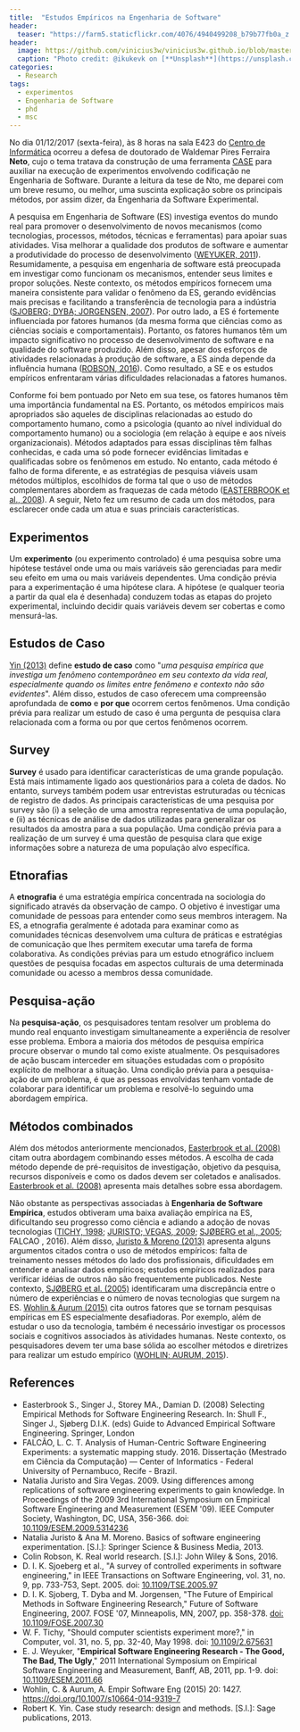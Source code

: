 ```yaml
---
title:  "Estudos Empíricos na Engenharia de Software"
header:
  teaser: "https://farm5.staticflickr.com/4076/4940499208_b79b77fb0a_z.jpg"
header:
  image: https://github.com/vinicius3w/vinicius3w.github.io/blob/master/images/header-by-jesus-kiteque-224069.jpg?raw=true
  caption: "Photo credit: @ikukevk on [**Unsplash**](https://unsplash.com/photos/w7ZyuGYNpRQ)"
categories: 
  - Research
tags:
  - experimentos
  - Engenharia de Software
  - phd
  - msc
---
```


No dia 01/12/2017 (sexta-feira), às 8 horas na sala E423 do [Centro de Informática](http://www.cin.ufpe.br) ocorreu a defesa de doutorado de Waldemar Pires Ferraira **Neto**, cujo o tema tratava da construção de uma ferramenta [CASE](https://pt.wikipedia.org/wiki/Ferramenta_CASE) para auxiliar na execução de experimentos envolvendo codificação ne Engenharia de Software. Durante a leitura da tese de Nto, me deparei com um breve resumo, ou melhor, uma suscinta explicação sobre os principais métodos, por assim dizer, da Engenharia da Software Experimental.

A pesquisa em Engenharia de Software (ES) investiga eventos do mundo real para promover o desenvolvimento de novos mecanismos (como tecnologias, processos, métodos, técnicas e ferramentas) para apoiar suas atividades. Visa melhorar a qualidade dos produtos de software e aumentar a produtividade do processo de desenvolvimento ([WEYUKER, 2011](http://ieeexplore.ieee.org/document/6092548/)). Resumidamente, a pesquisa em engenharia de software está preocupada em investigar como funcionam os mecanismos, entender seus limites e propor soluções. Neste contexto, os métodos empíricos fornecem uma maneira consistente para validar o fenômeno da ES, gerando evidências mais precisas e facilitando a transferência de tecnologia para a indústria ([SJOBERG; DYBA; JORGENSEN, 2007](http://ieeexplore.ieee.org/document/4221632/)). Por outro lado, a ES é fortemente influenciada por fatores humanos (da mesma forma que ciências como as ciências sociais e comportamentais). Portanto, os fatores humanos têm um impacto significativo no processo de desenvolvimento de software e na qualidade do software produzido. Além disso, apesar dos esforços de atividades relacionadas à produção de software, a ES ainda depende da influência humana ([ROBSON, 2016](http://www.wiley.com/WileyCDA/WileyTitle/productCd-1118531507.html)). Como resultado, a SE e os estudos empíricos enfrentaram várias dificuldades relacionadas a fatores humanos.

Conforme foi bem pontuado por Neto em sua tese, os fatores humanos têm uma importância fundamental na ES. Portanto, os métodos empíricos mais apropriados são aqueles de disciplinas relacionadas ao estudo do comportamento humano, como a psicologia (quanto ao nível individual do comportamento humano) ou a sociologia (em relação à equipe e aos níveis organizacionais). Métodos adaptados para essas disciplinas têm falhas conhecidas, e cada uma só pode fornecer evidências limitadas e qualificadas sobre os fenômenos em estudo. No entanto, cada método é falho de forma diferente, e as estratégias de pesquisa viáveis usam métodos múltiplos, escolhidos de forma tal que o uso de métodos complementares  abordem as fraquezas de cada método ([EASTERBROOK et al., 2008](https://link.springer.com/chapter/10.1007%2F978-1-84800-044-5_11)). A seguir, Neto fez um resumo de cada um dos métodos, para esclarecer onde cada um atua e suas princiais características.

## Experimentos

Um **experimento** (ou experimento controlado) é uma pesquisa sobre uma hipótese testável onde uma ou mais variáveis são gerenciadas para medir seu efeito em uma ou mais variáveis dependentes. Uma condição prévia para a experimentação é uma hipótese clara. A hipótese (e qualquer teoria a partir da qual ela é desenhada) conduzem todas as etapas do projeto experimental, incluindo decidir quais variáveis devem ser cobertas e como mensurá-las.

## Estudos de Caso

[Yin (2013)](https://www.amazon.com/Case-Study-Research-Methods-Applied/dp/1452242569) define **estudo de caso** como "_uma pesquisa empírica que investiga um fenômeno contemporâneo em seu contexto da vida real, especialmente quando os limites entre fenômeno e contexto não são evidentes_". Além disso, estudos de caso oferecem uma compreensão aprofundada de **como** e **por que** ocorrem certos fenômenos. Uma condição prévia para realizar um estudo de caso é uma pergunta de pesquisa clara relacionada com a forma ou por que certos fenômenos ocorrem.

## Survey

**Survey** é usado para identificar características de uma grande população. Está mais intimamente ligado aos questionários para a coleta de dados. No entanto, surveys também podem usar entrevistas estruturadas ou técnicas de registro de dados. As principais características de uma pesquisa por survey são (i) a seleção de uma amostra representativa de uma população, e (ii) as técnicas de análise de dados utilizadas para generalizar os resultados da amostra para a sua população. Uma condição prévia para a realização de um survey é uma questão de pesquisa clara que exige informações sobre a natureza de uma população alvo específica.

## Etnorafias

A **etnografia** é uma estratégia empírica concentrada na sociologia do significado através da observação de campo. O objetivo é investigar uma comunidade de pessoas para entender como seus membros interagem. Na ES, a etnografia geralmente é adotada para examinar como as comunidades técnicas desenvolvem uma cultura de práticas e estratégias de comunicação que lhes permitem executar uma tarefa de forma colaborativa. As condições prévias para um estudo etnográfico incluem questões de pesquisa focadas em aspectos culturais de uma determinada comunidade ou acesso a membros dessa comunidade.

## Pesquisa-ação

Na **pesquisa-ação**, os pesquisadores tentam resolver um problema do mundo real enquanto investigam simultaneamente a experiência de resolver esse problema. Embora a maioria dos métodos de pesquisa empírica procure observar o mundo tal como existe atualmente. Os pesquisadores de ação buscam interceder em situações estudadas com o propósito explícito de melhorar a situação. Uma condição prévia para a pesquisa-ação de um problema, é que as pessoas envolvidas tenham vontade de colaborar para identificar um problema e resolvê-lo seguindo uma abordagem empírica.

## Métodos combinados

Além dos métodos anteriormente mencionados, [Easterbrook et al. (2008)](https://link.springer.com/chapter/10.1007%2F978-1-84800-044-5_11) citam outra abordagem combinando esses métodos. A escolha de cada método depende de pré-requisitos de investigação, objetivo da pesquisa, recursos disponíveis e como os dados devem ser coletados e analisados. [Easterbrook et al. (2008)](https://link.springer.com/chapter/10.1007%2F978-1-84800-044-5_11) apresenta mais detalhes sobre essa abordagem.

Não obstante as perspectivas associadas à **Engenharia de Software Empírica**, estudos obtiveram uma baixa avaliação empírica na ES, dificultando seu progresso como ciência e adiando a adoção de novas tecnologias ([TICHY, 1998](http://ieeexplore.ieee.org/document/675631/); [JURISTO; VEGAS, 2009](http://ieeexplore.ieee.org/xpl/articleDetails.jsp?arnumber=5463362&filter%3DAND%28p_IS_Number%3A5463276%29); [SJØBERG et al., 2005](http://ieeexplore.ieee.org/xpls/abs_all.jsp?arnumber=1514443); FALCAO , 2016). Além disso, [Juristo & Moreno (2013)](http://www.springer.com/br/book/9780792379904) apresenta alguns argumentos citados contra o uso de métodos empíricos: falta de treinamento nesses métodos do lado dos profissionais, dificuldades em entender e analisar dados empíricos; estudos empíricos realizados para verificar idéias de outros não são frequentemente publicados. Neste contexto, [SJØBERG et al. (2005)](http://ieeexplore.ieee.org/xpls/abs_all.jsp?arnumber=1514443) identificaram uma discrepância entre o número de experiências e o número de novas tecnologias que surgem na ES. [Wohlin & Aurum (2015)](https://link.springer.com/article/10.1007/s10664-014-9319-7) cita outros fatores que se tornam pesquisas empíricas em ES especialmente desafiadoras. Por exemplo, além de estudar o uso da tecnologia, também é necessário investigar os processos sociais e cognitivos associados às atividades humanas. Neste contexto, os pesquisadores devem ter uma base sólida ao escolher métodos e diretrizes para realizar um estudo empírico ([WOHLIN; AURUM, 2015](https://link.springer.com/article/10.1007/s10664-014-9319-7)).

## References

* Easterbrook S., Singer J., Storey MA., Damian D. (2008) Selecting Empirical Methods for Software Engineering Research. In: Shull F., Singer J., Sjøberg D.I.K. (eds) Guide to Advanced Empirical Software Engineering. Springer, London
* FALCÃO, L. C. T. Analysis of Human-Centric Software Engineering Experiments: a systematic mapping study. 2016. Dissertação (Mestrado em Ciência da Computação) — Center of Informatics - Federal University of Pernambuco, Recife - Brazil.
* Natalia Juristo and Sira Vegas. 2009. Using differences among replications of software engineering experiments to gain knowledge. In Proceedings of the 2009 3rd International Symposium on Empirical Software Engineering and Measurement (ESEM '09). IEEE Computer Society, Washington, DC, USA, 356-366. doi: [10.1109/ESEM.2009.5314236](http://dx.doi.org/10.1109/ESEM.2009.5314236)
* Natalia Juristo & Ana M. Moreno. Basics of software engineering experimentation. [S.l.]: Springer Science & Business Media, 2013.
* Colin Robson, K. Real world research. [S.l.]: John Wiley & Sons, 2016.
* D. I. K. Sjoeberg et al., "A survey of controlled experiments in software engineering," in IEEE Transactions on Software Engineering, vol. 31, no. 9, pp. 733-753, Sept. 2005.
doi: [10.1109/TSE.2005.97](http://ieeexplore.ieee.org/stamp/stamp.jsp?tp=&arnumber=1514443&isnumber=32435)
* D. I. K. Sjoberg, T. Dyba and M. Jorgensen, "The Future of Empirical Methods in Software Engineering Research," Future of Software Engineering, 2007. FOSE '07, Minneapolis, MN, 2007, pp. 358-378. [doi: 10.1109/FOSE.2007.30](http://ieeexplore.ieee.org/stamp/stamp.jsp?tp=&arnumber=4221632&isnumber=4221601)
* W. F. Tichy, "Should computer scientists experiment more?," in Computer, vol. 31, no. 5, pp. 32-40, May 1998. doi: [10.1109/2.675631](http://ieeexplore.ieee.org/stamp/stamp.jsp?tp=&arnumber=675631&isnumber=14870)
* E. J. Weyuker, "**Empirical Software Engineering Research - The Good, The Bad, The Ugly**," 2011 International Symposium on Empirical Software Engineering and Measurement, Banff, AB, 2011, pp. 1-9. doi: [10.1109/ESEM.2011.66](http://ieeexplore.ieee.org/stamp/stamp.jsp?tp=&arnumber=6092548&isnumber=6092538)
* Wohlin, C. & Aurum, A. Empir Software Eng (2015) 20: 1427. https://doi.org/10.1007/s10664-014-9319-7
* Robert K. Yin. Case study research: design and methods. [S.l.]: Sage publications, 2013.
